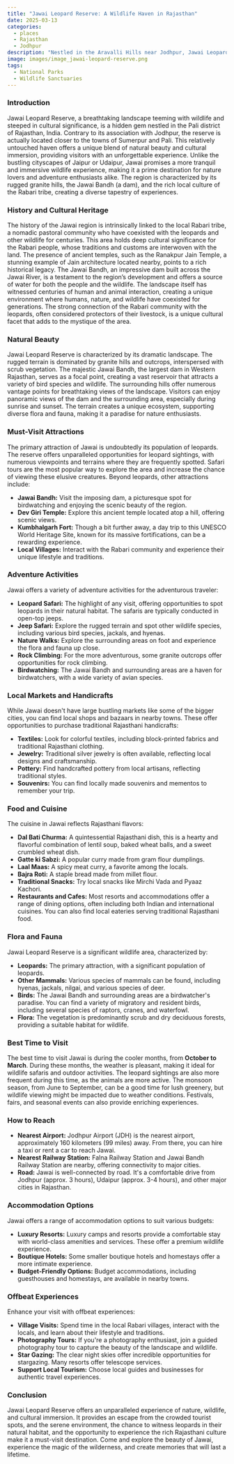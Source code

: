 ```yaml
---
title: "Jawai Leopard Reserve: A Wildlife Haven in Rajasthan"
date: 2025-03-13
categories:
  - places
  - Rajasthan
  - Jodhpur
description: "Nestled in the Aravalli Hills near Jodhpur, Jawai Leopard Reserve is a haven for wildlife enthusiasts offering sightings of leopards, sloth bears, and diverse bird species. The reserve spans 516 square kilometers with valleys, hills, and rivers providing a serene environment for eco-tourism."
image: images/image_jawai-leopard-reserve.png
tags: 
  - National Parks
  - Wildlife Sanctuaries
---
```



### **Introduction**

Jawai Leopard Reserve, a breathtaking landscape teeming with wildlife and steeped in cultural significance, is a hidden gem nestled in the Pali district of Rajasthan, India. Contrary to its association with Jodhpur, the reserve is actually located closer to the towns of Sumerpur and Pali. This relatively untouched haven offers a unique blend of natural beauty and cultural immersion, providing visitors with an unforgettable experience. Unlike the bustling cityscapes of Jaipur or Udaipur, Jawai promises a more tranquil and immersive wildlife experience, making it a prime destination for nature lovers and adventure enthusiasts alike. The region is characterized by its rugged granite hills, the Jawai Bandh (a dam), and the rich local culture of the Rabari tribe, creating a diverse tapestry of experiences.

### **History and Cultural Heritage**

The history of the Jawai region is intrinsically linked to the local Rabari tribe, a nomadic pastoral community who have coexisted with the leopards and other wildlife for centuries. This area holds deep cultural significance for the Rabari people, whose traditions and customs are interwoven with the land. The presence of ancient temples, such as the Ranakpur Jain Temple, a stunning example of Jain architecture located nearby, points to a rich historical legacy.  The Jawai Bandh, an impressive dam built across the Jawai River, is a testament to the region’s development and offers a source of water for both the people and the wildlife. The landscape itself has witnessed centuries of human and animal interaction, creating a unique environment where humans, nature, and wildlife have coexisted for generations. The strong connection of the Rabari community with the leopards, often considered protectors of their livestock, is a unique cultural facet that adds to the mystique of the area.

### **Natural Beauty**

Jawai Leopard Reserve is characterized by its dramatic landscape. The rugged terrain is dominated by granite hills and outcrops, interspersed with scrub vegetation. The majestic Jawai Bandh, the largest dam in Western Rajasthan, serves as a focal point, creating a vast reservoir that attracts a variety of bird species and wildlife.  The surrounding hills offer numerous vantage points for breathtaking views of the landscape. Visitors can enjoy panoramic views of the dam and the surrounding area, especially during sunrise and sunset. The terrain creates a unique ecosystem, supporting diverse flora and fauna, making it a paradise for nature enthusiasts.

### **Must-Visit Attractions**

The primary attraction of Jawai is undoubtedly its population of leopards. The reserve offers unparalleled opportunities for leopard sightings, with numerous viewpoints and terrains where they are frequently spotted. Safari tours are the most popular way to explore the area and increase the chance of viewing these elusive creatures. Beyond leopards, other attractions include:

*   **Jawai Bandh:** Visit the imposing dam, a picturesque spot for birdwatching and enjoying the scenic beauty of the region.
*   **Dev Giri Temple:** Explore this ancient temple located atop a hill, offering scenic views.
*   **Kumbhalgarh Fort:** Though a bit further away, a day trip to this UNESCO World Heritage Site, known for its massive fortifications, can be a rewarding experience. 
*   **Local Villages:** Interact with the Rabari community and experience their unique lifestyle and traditions.

### **Adventure Activities**

Jawai offers a variety of adventure activities for the adventurous traveler:

*   **Leopard Safari:** The highlight of any visit, offering opportunities to spot leopards in their natural habitat. The safaris are typically conducted in open-top jeeps.
*   **Jeep Safari:** Explore the rugged terrain and spot other wildlife species, including various bird species, jackals, and hyenas.
*   **Nature Walks:** Explore the surrounding areas on foot and experience the flora and fauna up close.
*   **Rock Climbing:** For the more adventurous, some granite outcrops offer opportunities for rock climbing.
*   **Birdwatching:** The Jawai Bandh and surrounding areas are a haven for birdwatchers, with a wide variety of avian species.

### **Local Markets and Handicrafts**

While Jawai doesn't have large bustling markets like some of the bigger cities, you can find local shops and bazaars in nearby towns. These offer opportunities to purchase traditional Rajasthani handicrafts:

*   **Textiles:** Look for colorful textiles, including block-printed fabrics and traditional Rajasthani clothing.
*   **Jewelry:** Traditional silver jewelry is often available, reflecting local designs and craftsmanship.
*   **Pottery:** Find handcrafted pottery from local artisans, reflecting traditional styles.
*   **Souvenirs:** You can find locally made souvenirs and mementos to remember your trip.

### **Food and Cuisine**

The cuisine in Jawai reflects Rajasthani flavors:

*   **Dal Bati Churma:** A quintessential Rajasthani dish, this is a hearty and flavorful combination of lentil soup, baked wheat balls, and a sweet crumbled wheat dish.
*   **Gatte ki Sabzi:** A popular curry made from gram flour dumplings.
*   **Laal Maas:** A spicy meat curry, a favorite among the locals.
*   **Bajra Roti:** A staple bread made from millet flour.
*   **Traditional Snacks:** Try local snacks like Mirchi Vada and Pyaaz Kachori.
*   **Restaurants and Cafes:** Most resorts and accommodations offer a range of dining options, often including both Indian and international cuisines. You can also find local eateries serving traditional Rajasthani food.

### **Flora and Fauna**

Jawai Leopard Reserve is a significant wildlife area, characterized by:

*   **Leopards:** The primary attraction, with a significant population of leopards.
*   **Other Mammals:** Various species of mammals can be found, including hyenas, jackals, nilgai, and various species of deer.
*   **Birds:** The Jawai Bandh and surrounding areas are a birdwatcher's paradise. You can find a variety of migratory and resident birds, including several species of raptors, cranes, and waterfowl.
*   **Flora:** The vegetation is predominantly scrub and dry deciduous forests, providing a suitable habitat for wildlife.

### **Best Time to Visit**

The best time to visit Jawai is during the cooler months, from **October to March**. During these months, the weather is pleasant, making it ideal for wildlife safaris and outdoor activities. The leopard sightings are also more frequent during this time, as the animals are more active. The monsoon season, from June to September, can be a good time for lush greenery, but wildlife viewing might be impacted due to weather conditions. Festivals, fairs, and seasonal events can also provide enriching experiences.

### **How to Reach**

*   **Nearest Airport:** Jodhpur Airport (JDH) is the nearest airport, approximately 160 kilometers (99 miles) away. From there, you can hire a taxi or rent a car to reach Jawai.
*   **Nearest Railway Station:** Falna Railway Station and Jawai Bandh Railway Station are nearby, offering connectivity to major cities.
*   **Road:** Jawai is well-connected by road. It's a comfortable drive from Jodhpur (approx. 3 hours), Udaipur (approx. 3-4 hours), and other major cities in Rajasthan. 

### **Accommodation Options**

Jawai offers a range of accommodation options to suit various budgets:

*   **Luxury Resorts:** Luxury camps and resorts provide a comfortable stay with world-class amenities and services. These offer a premium wildlife experience.
*   **Boutique Hotels:** Some smaller boutique hotels and homestays offer a more intimate experience.
*   **Budget-Friendly Options:** Budget accommodations, including guesthouses and homestays, are available in nearby towns.

### **Offbeat Experiences**

Enhance your visit with offbeat experiences:

*   **Village Visits:** Spend time in the local Rabari villages, interact with the locals, and learn about their lifestyle and traditions.
*   **Photography Tours:** If you're a photography enthusiast, join a guided photography tour to capture the beauty of the landscape and wildlife.
*   **Star Gazing:** The clear night skies offer incredible opportunities for stargazing. Many resorts offer telescope services.
*   **Support Local Tourism:** Choose local guides and businesses for authentic travel experiences.

### **Conclusion**

Jawai Leopard Reserve offers an unparalleled experience of nature, wildlife, and cultural immersion. It provides an escape from the crowded tourist spots, and the serene environment, the chance to witness leopards in their natural habitat, and the opportunity to experience the rich Rajasthani culture make it a must-visit destination. Come and explore the beauty of Jawai, experience the magic of the wilderness, and create memories that will last a lifetime.


